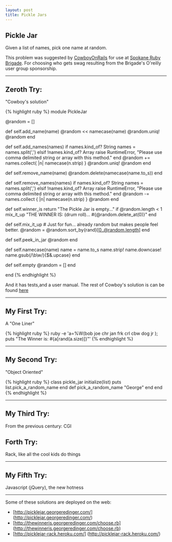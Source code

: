 ```yaml
---
layout: post
title: Pickle Jars 
---
```

## Pickle Jar ##

Given a list of names, pick one name at random.

This problem was suggested by [CowboyOnRails](http://www.cowboyonrails.com/) for use at
[Spokane Ruby Brigade](http://spokane.rubyusersgroup.org/pickle_jar). For choosing who gets 
swag resulting from the Brigade's O'reilly user group sponsorship.

----
## Zeroth Try: 

"Cowboy's solution"

{% highlight ruby %}
module PickleJar

  @random = []
  
  def self.add_name(name)
    @random << namecase(name)
    @random.uniq!
    @random
  end
  
  def self.add_names(names)
    if names.kind_of? String
      names = names.split(',')
    elsif !names.kind_of? Array
      raise RuntimeError, "Please use comma delimited string or array with this method."
    end
    @random += names.collect{ |n| namecase(n.strip) }
    @random.uniq!
    @random
  end
  
  def self.remove_name(name)
    @random.delete(namecase(name.to_s))
  end
  
  def self.remove_names(names)
    if names.kind_of? String
      names = names.split(',')
    elsif !names.kind_of? Array
      raise RuntimeError, "Please use comma delimited string or array with this method."
    end
    @random -= names.collect { |n| namecase(n.strip) }
    @random
  end
  
  def self.winner_is
    return "The Pickle Jar is empty..." if @random.length < 1
    mix_it_up
    "THE WINNER IS: (drum roll)...   #{@random.delete_at(0)}"
  end
  
  def self.mix_it_up  # Just for fun...  already random but makes people feel better.
    @random = @random.sort_by{rand}[0..@random.length]
  end

  def self.peek_in_jar
    @random
  end
  
  def self.namecase(name)
    name = name.to_s
    name.strip!
    name.downcase!
    name.gsub(/\b\w/){$&.upcase}
  end

  def self.empty
    @random = []
  end

end
{% endhighlight %}

And it has tests,and a user manual. The rest of Cowboy's solution is can be found [here](http://github.com/cowboyonrails/PickleJar)


----
## My First Try:
A "One Liner"

{% highlight ruby %}
  ruby -e 'a=%W(bob joe chr jan frk crl cbw dog jr );\
    puts "The Winner is: #{a[rand(a.size)]}"'
{% endhighlight %}


----
## My Second Try:
"Object Oriented"

{% highlight ruby %}
class pickle_jar
  initialize(list)
   puts list.pick_a_random_name
  end
  def pick_a_random_name
    "George"
  end
end
{% endhighlight %}


----
## My Third Try:
From the previous century: CGI

<script src="http://gist.github.com/525211.js"> </script>


## Forth Try:
Rack, like all the cool kids do things  

<script src="http://gist.github.com/525241.js?file=pickle_jar_rack.rb"></script>


----
## My Fifth Try:
Javascript (jQuery), the new hotness

<script src="http://gist.github.com/525227.js"> </script>


----
Some of these solutions are deployed on the web:

* [http://picklejar.georgeredinger.com/] (http://picklejar.georgeredinger.com/)
* [http://thewinneris.georgeredinger.com/choose.rb] (http://thewinneris.georgeredinger.com/choose.rb)
* [http://picklejar-rack.heroku.com/] (http://picklejar-rack.heroku.com/)

